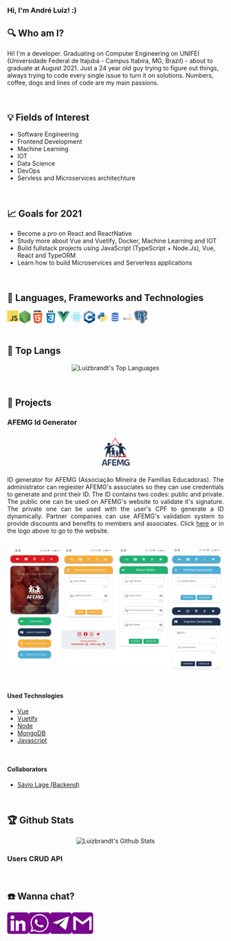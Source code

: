 ### Hi, I'm André Luiz! :)

## :mag: Who am I?

Hi! I'm a developer. Graduating on Computer Engineering on UNIFEI (Universidade Federal de Itajubá - Campus Itabira, MG, Brazil) - about to graduate at August 2021. Just a 24 year old guy trying to figure out things, always trying to code every single issue to turn it on solutions. Numbers, coffee, dogs and lines of code are my main passions.

<br/>

## :bulb: Fields of Interest
- Software Engineering
- Frontend Development
- Machine Learning
- IOT
- Data Science
- DevOps
- Servless and Microservices architechture

<br/>

## :chart_with_upwards_trend: Goals for 2021
- Become a pro on React and ReactNative
- Study more about Vue and Vuetify, Docker, Machine Learning and IOT
- Build fullstack projects using JavaScript (TypeScript + Node.Js), Vue, React and TypeORM
- Learn how to build Microservices and Serverless applications

<br/>

## :green_book: Languages, Frameworks and Technologies

<img align="left" alt="JavaScript" width="26px" src="https://raw.githubusercontent.com/github/explore/80688e429a7d4ef2fca1e82350fe8e3517d3494d/topics/javascript/javascript.png" />
<img align="left" alt="Node.js" width="30px" src="https://raw.githubusercontent.com/github/explore/80688e429a7d4ef2fca1e82350fe8e3517d3494d/topics/nodejs/nodejs.png" />
<img align="left" alt="HTML5" width="30px" src="https://raw.githubusercontent.com/github/explore/80688e429a7d4ef2fca1e82350fe8e3517d3494d/topics/html/html.png" />
<img align="left" alt="CSS3" width="30px" src="https://raw.githubusercontent.com/github/explore/80688e429a7d4ef2fca1e82350fe8e3517d3494d/topics/css/css.png" />
<img align="left" alt="Vue" width="30px" src="https://raw.githubusercontent.com/github/explore/80688e429a7d4ef2fca1e82350fe8e3517d3494d/topics/vue/vue.png" />
<img align="left" alt="React" width="30px" src="https://raw.githubusercontent.com/github/explore/80688e429a7d4ef2fca1e82350fe8e3517d3494d/topics/react/react.png"/>
<img align="left" alt="Java" width="30px" src="https://raw.githubusercontent.com/github/explore/80688e429a7d4ef2fca1e82350fe8e3517d3494d/topics/cpp/cpp.png" />
<img align="left" alt="Python" width="30px" src="https://raw.githubusercontent.com/github/explore/80688e429a7d4ef2fca1e82350fe8e3517d3494d/topics/python/python.png" />
<img align="left" alt="SQL" width="30px" src="https://raw.githubusercontent.com/github/explore/80688e429a7d4ef2fca1e82350fe8e3517d3494d/topics/sql/sql.png" />
<img align="left" alt="MySQL" width="30px" src="https://raw.githubusercontent.com/github/explore/80688e429a7d4ef2fca1e82350fe8e3517d3494d/topics/mysql/mysql.png" />
<img align="left" alt="postgreSQL" width="30px" src="https://raw.githubusercontent.com/github/explore/80688e429a7d4ef2fca1e82350fe8e3517d3494d/topics/postgresql/postgresql.png" />
<br />

<br/>
<br/>

 ## :gem: Top Langs 
 <p align="center"> 
	<img align="center" alt="Luizbrandt's Top Languages" src="https://github-readme-stats.vercel.app/api/top-langs/?username=luizbrandt&count_private=false&theme=midnight-purple&border=false&layout=compact&langs_count=10"/>
</p> 

<br/>

## :wrench: Projects

### AFEMG Id Generator

<p align="center">
  <a href="https://afemg-clients.web.app/">
    <img src="./afemg-logo.svg" align="center" width="85px" alt="AFEMG Logo" style="marin-left: auto; margin-right: auto;"/>
  </a>
</p>

<div style='text-align: justify;'>ID generator for AFEMG (Associação Mineira de Famílias Educadoras). The administrator can regiester AFEMG's associates so they can use credentials to generate and print their ID. The ID contains two codes: public and private. The public one can be used on AFEMG's website to validate it's signature. The private one can be used with the user's CPF to generate a ID dynamically. Partner companies can use AFEMG's validation system to provide discounts and benefits to members and associates. Click <a href="https://afemg-clients.web.app/">here</a> or in the logo above to go to the website.
</div>

<br/>

<p align="center">
<img src="./img/menu_overview.png" align="center" width="750px" alt="AFEMG Mobile Menu" style="marin-left: auto; margin-right: auto;"/>
</p>

<br/>

#### Used Technologies
- <a href="https://vuejs.org/">Vue</a>
- <a href="https://vuetifyjs.com/en/">Vuetify</a>
- <a href="https://nodejs.org/en/">Node</a>
- <a href="https://www.mongodb.com/">MongoDB</a>
- <a href="https://developer.mozilla.org/pt-BR/docs/Web/JavaScript">Javascript</a>

<br/>

#### Collaborators
- <a href="https://github.com/Saviollage">Sávio Lage (Backend)</a>
<br/>

## :trophy: Github Stats

<p align="center">
  <img align="center" alt="Luizbrandt's Github Stats" src="https://github-readme-stats.vercel.app/api?username=luizbrandt&show_icons=true&theme=midnight-purple&count_private=false&border=false" />
</p>

### Users CRUD API

<br/>

## :phone: Wanna chat?

<p align="center">
<a href="https://linkedin.com/in/andré-luiz-brandt-engcomp">
	<img align="left" color="#FFFFFF" alt="Luizbrandt | LinkedIn" width="50px" src="./img/linkedin.svg"/>
</a>

<a href="https://api.whatsapp.com/send?phone=+5524981642703">
	<img align="left" alt="Luizbrandt | Whatsapp" width="50px" src="./img/whatsapp.svg"/>
</a>

<a href="https://t.me/brandtluizandre">
	<img align="left" alt="Luizbrandt | Telegram" width="50px" src="./img/telegram.svg"/>
</a>

<a href="mailto:brandtluizengcomp@gmail.com">
	<img align="left" alt="Luizbrandt | Gmail" width="50px" src="./img/gmail.svg"/>
</a>

<br/>
</p>

<!-- Ideias de projeto: split almoço (coloca o preço, adiciona quem vai dividir, a pessoa ja recebe um pix por email pra pagar quem for o responsável por pagar); almoço ou rango conjunto simulator, pra ver se os convidados têm alergia a alguma comida (cadastra a pessoa, um dos atributos é uma lista de alergias ou intolerância, cria um evento almoço, janta, pique nique etc, coloca os convidados pessoas cadastradas, cadastra uma comida, um prato contendo uma lista de ingrediente, o app faz a verificação se alguém tem alergia a algum dos produtos ingredientes, e dá também sugestões de receitas que as pessoas não tenham alergia ou intolerância) -->
